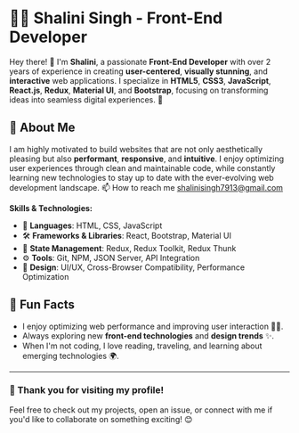 # 👩‍💻 Shalini Singh - Front-End Developer

Hey there! 👋 I'm **Shalini**, a passionate **Front-End Developer** with over 2 years of experience in creating **user-centered**, **visually stunning**, and **interactive** web applications. I specialize in **HTML5**, **CSS3**, **JavaScript**, **React.js**, **Redux**, **Material UI**, and **Bootstrap**, focusing on transforming ideas into seamless digital experiences. 🌟

## 🚀 About Me

I am highly motivated to build websites that are not only aesthetically pleasing but also **performant**, **responsive**, and **intuitive**. I enjoy optimizing user experiences through clean and maintainable code, while constantly learning new technologies to stay up to date with the ever-evolving web development landscape.
📫 How to reach me shalinisingh7913@gmail.com

**Skills & Technologies:**

- 🔧 **Languages**: HTML, CSS, JavaScript
- 🛠️ **Frameworks & Libraries**: React, Bootstrap, Material UI
- 🔄 **State Management**: Redux, Redux Toolkit, Redux Thunk
- ⚙️ **Tools**: Git, NPM, JSON Server, API Integration
- 🎨 **Design**: UI/UX, Cross-Browser Compatibility, Performance Optimization

## 🚀 Fun Facts

- I enjoy optimizing web performance and improving user interaction 🏃‍♀️.
- Always exploring new **front-end technologies** and **design trends** ✨.
- When I'm not coding, I love reading, traveling, and learning about emerging technologies 🌍.

---

### 🌟 Thank you for visiting my profile!  
Feel free to check out my projects, open an issue, or connect with me if you'd like to collaborate on something exciting! 😊
